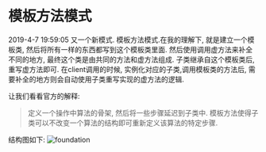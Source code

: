 # 模板方法模式

2019-4-7 19:59:05
又一个新模式. 模板方法模式.在我的理解下, 就是建立一个模板类, 然后将所有一样的东西都写到这个模板类里面. 然后使用调用虚方法来补全不同的地方, 最终这个类是由共同的方法和虚方法组成. 子类继承自这个模板类后, 重写虚方法即可.
在client调用的时候, 实例化对应的子类,调用模板类的方法后, 需要补全的地方则会自动使用子类重写实现的虚方法的逻辑.

让我们看看官方的解释:
>定义一个操作中算法的骨架, 然后将一些步骤延迟到子类中. 模板方法使得子类可以不改变一个算法的结构即可重新定义该算法的特定步骤.

结构图如下:
![foundation](https://img2018.cnblogs.com/blog/1216080/201904/1216080-20190407200310603-406862724.png)

